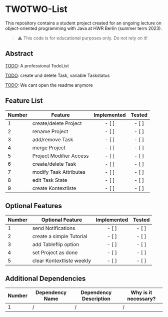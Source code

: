# TWOTWO-List
This repository contains a student project created for an ongoing lecture on object-oriented programming with Java at HWR Berlin (summer term 2023).

> :warning: This code is for educational purposes only. Do not rely on it!

## Abstract

[TODO]: A professional TodoList

[TODO]: create und delete Task, variable Taskstatus

[TODO]: We cant open the readme anymore

## Feature List

[TODO]: # (For each feature implemented, add a row to the table!)

| Number | Feature                  | Implemented   | Tested        |
|--------|--------------------------|:-------------:|:-------------:|
| 1      | create/delete Project    | - [ ]         | - [ ]         |
| 2      | rename Project           | - [ ]         | - [ ]         |
| 3      | add/remove Task          | - [ ]         | - [ ]         |
| 4      | merge Project            | - [ ]         | - [ ]         |
| 5      | Project Modifier Access  | - [ ]         | - [ ]         |
| 6      | create/delete Task       | - [ ]         | - [ ]         |
| 7      | modify Task Attributes   | - [ ]         | - [ ]         |
| 8      | edit Task State          | - [ ]         | - [ ]         |
| 9      | create Kontextliste      | - [ ]         | - [ ]         |

## Optional Features

[TODO]: # (For each additional dependency your project requires- Add an additional row to the table!)

| Number | Optional Feature         | Implemented   | Tested        |
|--------|--------------------------|:-------------:|:-------------:|
| 1      | send Notifications       | - [ ]         | - [ ]         |
| 2      | create a simple Tutorial | - [ ]         | - [ ]         |
| 3      | add Tableflip option     | - [ ]         | - [ ]         |
| 4      | set Project as done      | - [ ]         | - [ ]         |
| 5      | clear Kontextliste weekly| - [ ]         | - [ ]         |

## Additional Dependencies

[TODO]: # (For each additional dependency your project requires- Add an additional row to the table!)

| Number | Dependency Name | Dependency Description | Why is it necessary? |
|--------|-----------------|------------------------|----------------------|
| 1      | /               | /                      | /                    |
